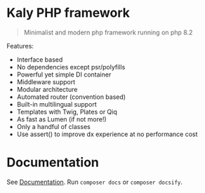 # Kaly PHP framework

> Minimalist and modern php framework running on php 8.2

Features:
- Interface based
- No dependencies except psr/polyfills
- Powerful yet simple DI container
- Middleware support
- Modular architecture
- Automated router (convention based)
- Built-in multilingual support
- Templates with Twig, Plates or Qiq
- As fast as Lumen (if not more!)
- Only a handful of classes
- Use assert() to improve dx experience at no performance cost

# Documentation

See [Documentation](docs/index.html). Run `composer docs` or `composer docsify`.
